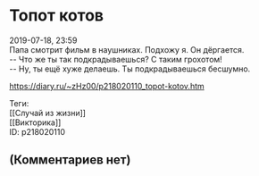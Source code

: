 Топот котов
===========

  
2019-07-18, 23:59  
 Папа смотрит фильм в наушниках. Подхожу я. Он дёргается.   
 -- Что же ты так подкрадываешься? С таким грохотом!   
 -- Ну, ты ещё хуже делаешь. Ты подкрадываешься бесшумно.   
  
<https://diary.ru/~zHz00/p218020110_topot-kotov.htm>  
  
Теги:  
[[Случай из жизни]]  
[[Викторика]]  
ID: p218020110  


(Комментариев нет)
------------------